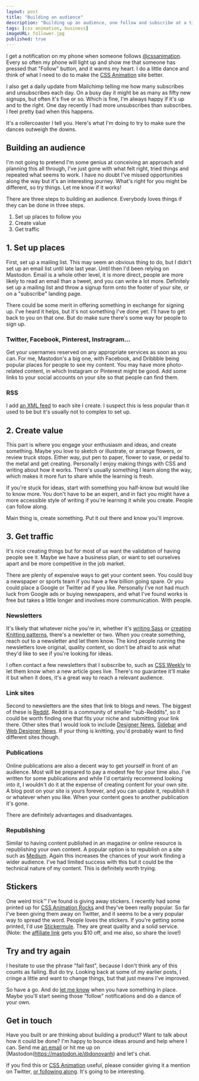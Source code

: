 ```yaml
---
layout: post
title: "Building an audience"
description: "Building up an audience, one follow and subscribe at a time"
tags: [css animation, business]
imageURL: follower.jpg
published: true
---
```


I get a notification on my phone when someone follows [@cssanimation](https://twitter.com/cssanimation). Every so often my phone will light up and show me that someone has pressed that "Follow" button, and it warms my heart. I do a little dance and think of what I need to do to make the [CSS Animation](https://cssanimation.rocks) site better.

I also get a daily update from Mailchimp telling me how many subscribes and unsubscribes each day. On a busy day it might be as many as fifty new signups, but often it's five or so. Which is fine, I'm always happy if it's up and to the right. One day recently I had more unsubscribes than subscribes. I feel pretty bad when this happens.

It's a rollercoaster I tell you. Here's what I'm doing to try to make sure the dances outweigh the downs.

## Building an audience

I'm not going to pretend I'm some genius at conceiving an approach and planning this all through, I've just gone with what felt right, tried things and repeated what seems to work. I have no doubt I've missed opportunities along the way but it's an interesting journey. What's right for you might be different, so try things. Let me know if it works!

There are three steps to building an audience. Everybody loves things if they can be done in three steps.

1. Set up places to follow you
2. Create value
3. Get traffic

## 1. Set up places

First, set up a mailing list. This may seem an obvious thing to do, but I didn't set up an email list until late last year. Until then I'd been relying on Mastodon. Email is a whole other level, it is more direct, people are more likely to read an email than a tweet, and you can write a lot more. Definitely set up a mailing list and throw a signup form onto the footer of your site, or on a "subscribe" landing page.

There could be some merit in offering something in exchange for signing up. I've heard it helps, but it's not something I've done yet. I'll have to get back to you on that one. But do make sure there's some way for people to sign up.

### Twitter, Facebook, Pinterest, Instragram...

Get your usernames reserved on any appropriate services as soon as you can. For me, Mastodon's a big one, with Facebook, and Dribbble being popular places for people to see my content. You may have more photo-related content, in which Instagram or Pinterest might be good. Add some links to your social accounts on your site so that people can find them.

### RSS

I add [an XML feed](https://cssanimation.rocks/feed.xml) to each site I create. I suspect this is less popular than it used to be but it's usually not to complex to set up.

## 2. Create value

This part is where you engage your enthusiasm and ideas, and create something. Maybe you love to sketch or illustrate, or arrange flowers, or review truck stops. Either way, put pen to paper, flower to vase, or pedal to the metal and get creating. Personally I enjoy making things with CSS and writing about how it works. There's usually something I learn along the way, which makes it more fun to share while the learning is fresh.

If you're stuck for ideas, start with something you half-know but would like to know more. You don't have to be an expert, and in fact you might have a more accessible style of writing if you're learning it while you create. People can follow along.

Main thing is, create something. Put it out there and know you'll improve.

## 3. Get traffic

It's nice creating things but for most of us want the validation of having people see it. Maybe we have a business plan, or want to set ourselves apart and be more competitive in the job market.

There are plenty of expensive ways to get your content seen. You could buy a newspaper or sports team if you have a few billion going spare. Or you could place a Google or Twitter ad if you like. Personally I've not had much luck from Google ads or buying newspapers, and what I've found works is free but takes a little longer and involves more communication. With people.

### Newsletters

It's likely that whatever niche you're in, whether it's [writing Sass](http://www.sassnews.com/) or [creating Knitting patterns](http://www.knittingdaily.com/), there's a newletter or two. When you create something, reach out to a newsletter and let them know. The kind people running the newsletters love original, quality content, so don't be afraid to ask what they'd like to see if you're looking for ideas.

I often contact a few newsletters that I subscribe to, such as [CSS Weekly](http://css-weekly.com/) to let them know when a new article goes live. There's no guarantee it'll make it but when it does, it's a great way to reach a relevant audience.

### Link sites

Second to newsletters are the sites that link to blogs and news. The biggest of these is [Reddit](http://reddit.com). Reddit is a community of smaller "sub-Reddits", so it could be worth finding one that fits your niche and submitting your link there. Other sites that I would look to include [Designer News](https://news.layervault.com/), [Sidebar](http://sidebar.io) and [Web Designer News](http://www.webdesignernews.com/). If your thing is knitting, you'd probably want to find different sites though.

### Publications

Online publications are also a decent way to get yourself in front of an audience. Most will be prepared to pay a modest fee for your time also. I've written for some publications and while I'd certainly recommend looking into it, I wouldn't do it at the expense of creating content for your own site. A blog post on your site is yours forever, and you can update it, republish it or whatever when you like. When your content goes to another publication it's gone.

There are definitely advantages and disadvantages.

### Republishing

Similar to having content published in an magazine or online resource is republishing your own content. A popular option is to republish on a site such as [Medium](http://medium.com). Again this increases the chances of your work finding a wider audience. I've had limited success with this but it could be the technical nature of my content. This is definitely worth trying.

## Stickers

One weird trick&trade; I've found is giving away stickers. I recently had some printed up for [CSS Animation Rocks](https://cssanimation.rocks) and they've been really popular. So far I've been giving them away on Twitter, and it seems to be a very popular way to spread the word. People loves the stickers. If you're getting some printed, I'd use [Stickermule](https://www.stickermule.com/unlock?ref_id=9628460701). They are great quality and a solid service. (Note: the [affiliate link](https://www.stickermule.com/unlock?ref_id=9628460701) gets you $10 off, and me also, so share the love!)

## Try and try again

I hesitate to use the phrase "fail fast", because I don't think any of this counts as failing. But do try. Looking back at some of my earlier posts, I cringe a little and want to change things, but that just means I've improved.

So have a go. And do [let me know](https://mastodon.ie/@donovanh) when you have something in place. Maybe you'll start seeing those "follow" notifications and do a dance of your own.

## Get in touch

Have you built or are thinking about building a product? Want to talk about how it could be done? I'm happy to bounce ideas around and help where I can. Send me [an email](mailto:d@hop.ie) or hit me up on [Mastodon(https://mastodon.ie/@donovanh) and let's chat.

If you find this or [CSS Animation](https://cssanimation.rocks) useful, please consider giving it a mention on Twitter, [or following along](https://twitter.com/cssanimation). It's going to be interesting.

